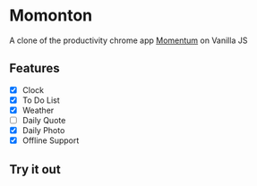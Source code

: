 # Momonton

A clone of the productivity chrome app [Momentum](https://chrome.google.com/webstore/detail/momentum/laookkfknpbbblfpciffpaejjkokdgca) on Vanilla JS

## Features

- [x] Clock
- [x] To Do List
- [x] Weather
- [ ] Daily Quote
- [x] Daily Photo
- [x] Offline Support

## Try it out


